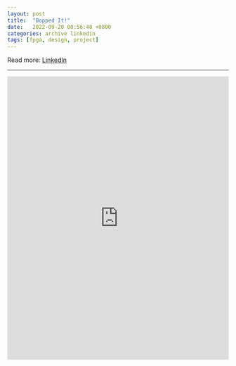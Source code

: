 ```yaml
---
layout: post
title:  "Bopped It!"
date:   2022-09-20 00:56:48 +0800
categories: archive linkedin
tags: [fpga, design, project]
---
```


Read more: [LinkedIn](https://www.linkedin.com/posts/zhan-hao-sean-yap_design-project-fpga-activity-6922552891056558080-Ayt3?utm_source=share)
<!--more-->

---

<div>
    <iframe src="https://www.linkedin.com/embed/feed/update/urn:li:share:6922552890142187520" height="644" width="504" frameborder="0" allowfullscreen="" title="Embedded post"></iframe>
</div>
